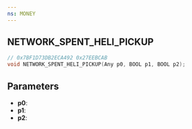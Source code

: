 ```yaml
---
ns: MONEY
---
```

## NETWORK_SPENT_HELI_PICKUP

```c
// 0x7BF1D73DB2ECA492 0x27EEBCAB
void NETWORK_SPENT_HELI_PICKUP(Any p0, BOOL p1, BOOL p2);
```


## Parameters
* **p0**: 
* **p1**: 
* **p2**: 

